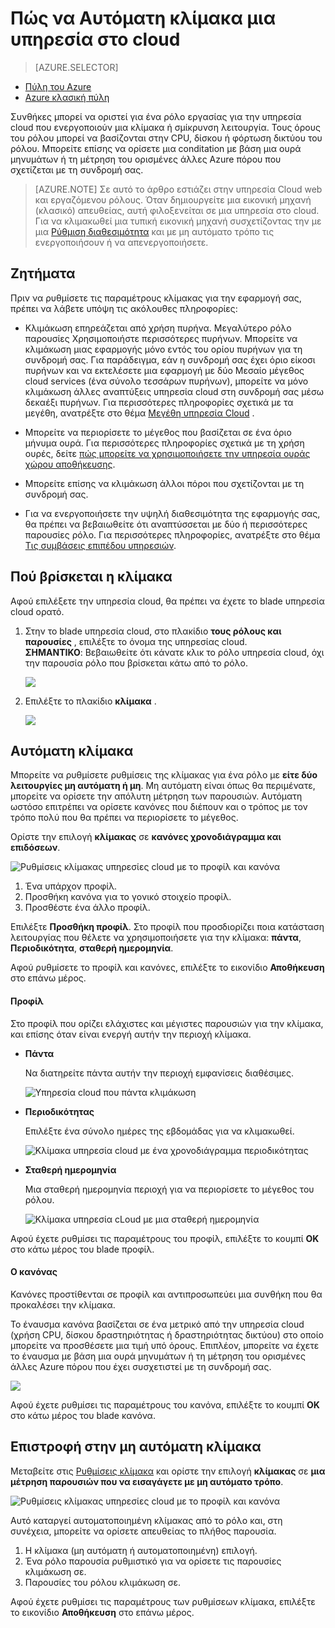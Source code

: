 <properties
    pageTitle="Αυτόματη κλιμάκωση μια υπηρεσία cloud στην πύλη του | Microsoft Azure"
    description="Μάθετε πώς να χρησιμοποιήσουν την πύλη για να ρυθμίσετε Αυτόματη κλίμακα κανόνες για ένα ρόλο web υπηρεσιών cloud ή ρόλο εργαζόμενου στο Azure."
    services="cloud-services"
    documentationCenter=""
    authors="Thraka"
    manager="timlt"
    editor=""/>

<tags
    ms.service="cloud-services"
    ms.workload="tbd"
    ms.tgt_pltfrm="na"
    ms.devlang="na"
    ms.topic="article"
    ms.date="09/06/2016"
    ms.author="adegeo"/>


# <a name="how-to-auto-scale-a-cloud-service"></a>Πώς να Αυτόματη κλίμακα μια υπηρεσία στο cloud

> [AZURE.SELECTOR]
- [Πύλη του Azure](cloud-services-how-to-scale-portal.md)
- [Azure κλασική πύλη](cloud-services-how-to-scale.md)

Συνθήκες μπορεί να οριστεί για ένα ρόλο εργασίας για την υπηρεσία cloud που ενεργοποιούν μια κλίμακα ή σμίκρυνση λειτουργία. Τους όρους του ρόλου μπορεί να βασίζονται στην CPU, δίσκου ή φόρτωση δικτύου του ρόλου. Μπορείτε επίσης να ορίσετε μια conditation με βάση μια ουρά μηνυμάτων ή τη μέτρηση του ορισμένες άλλες Azure πόρου που σχετίζεται με τη συνδρομή σας.

>[AZURE.NOTE] Σε αυτό το άρθρο εστιάζει στην υπηρεσία Cloud web και εργαζόμενου ρόλους. Όταν δημιουργείτε μια εικονική μηχανή (κλασικό) απευθείας, αυτή φιλοξενείται σε μια υπηρεσία στο cloud. Για να κλιμακωθεί μια τυπική εικονική μηχανή συσχετίζοντας την με μια [Ρύθμιση διαθεσιμότητα](../virtual-machines/virtual-machines-windows-classic-configure-availability.md) και με μη αυτόματο τρόπο τις ενεργοποιήσουν ή να απενεργοποιήσετε.

## <a name="considerations"></a>Ζητήματα

Πριν να ρυθμίσετε τις παραμέτρους κλίμακας για την εφαρμογή σας, πρέπει να λάβετε υπόψη τις ακόλουθες πληροφορίες:

- Κλιμάκωση επηρεάζεται από χρήση πυρήνα. Μεγαλύτερο ρόλο παρουσίες Χρησιμοποιήστε περισσότερες πυρήνων. Μπορείτε να κλιμάκωση μιας εφαρμογής μόνο εντός του ορίου πυρήνων για τη συνδρομή σας. Για παράδειγμα, εάν η συνδρομή σας έχει όριο είκοσι πυρήνων και να εκτελέσετε μια εφαρμογή με δύο Μεσαίο μέγεθος cloud services (ένα σύνολο τεσσάρων πυρήνων), μπορείτε να μόνο κλιμάκωση άλλες αναπτύξεις υπηρεσία cloud στη συνδρομή σας μέσω δεκαέξι πυρήνων. Για περισσότερες πληροφορίες σχετικά με τα μεγέθη, ανατρέξτε στο θέμα [Μεγέθη υπηρεσία Cloud](cloud-services-sizes-specs.md) .

- Μπορείτε να περιορίσετε το μέγεθος που βασίζεται σε ένα όριο μήνυμα ουρά. Για περισσότερες πληροφορίες σχετικά με τη χρήση ουρές, δείτε [πώς μπορείτε να χρησιμοποιήσετε την υπηρεσία ουράς χώρου αποθήκευσης](../storage/storage-dotnet-how-to-use-queues.md).

- Μπορείτε επίσης να κλιμάκωση άλλοι πόροι που σχετίζονται με τη συνδρομή σας.

- Για να ενεργοποιήσετε την υψηλή διαθεσιμότητα της εφαρμογής σας, θα πρέπει να βεβαιωθείτε ότι αναπτύσσεται με δύο ή περισσότερες παρουσίες ρόλο. Για περισσότερες πληροφορίες, ανατρέξτε στο θέμα [Τις συμβάσεις επιπέδου υπηρεσιών](https://azure.microsoft.com/support/legal/sla/).

## <a name="where-scale-is-located"></a>Πού βρίσκεται η κλίμακα

Αφού επιλέξετε την υπηρεσία cloud, θα πρέπει να έχετε το blade υπηρεσία cloud ορατό.

1. Στην το blade υπηρεσία cloud, στο πλακίδιο **τους ρόλους και παρουσίες** , επιλέξτε το όνομα της υπηρεσίας cloud.   
**ΣΗΜΑΝΤΙΚΟ**: Βεβαιωθείτε ότι κάνατε κλικ το ρόλο υπηρεσία cloud, όχι την παρουσία ρόλο που βρίσκεται κάτω από το ρόλο.

    ![](./media/cloud-services-how-to-scale-portal/roles-instances.png)

2. Επιλέξτε το πλακίδιο **κλίμακα** .

    ![](./media/cloud-services-how-to-scale-portal/scale-tile.png)

## <a name="automatic-scale"></a>Αυτόματη κλίμακα

Μπορείτε να ρυθμίσετε ρυθμίσεις της κλίμακας για ένα ρόλο με **είτε δύο λειτουργίες **μη αυτόματη** ή μη**. Μη αυτόματη είναι όπως θα περιμένατε, μπορείτε να ορίσετε την απόλυτη μέτρηση των παρουσιών. Αυτόματη ωστόσο επιτρέπει να ορίσετε κανόνες που διέπουν και ο τρόπος με τον τρόπο πολύ που θα πρέπει να περιορίσετε το μέγεθος.

Ορίστε την επιλογή **κλίμακας** σε **κανόνες χρονοδιάγραμμα και επιδόσεων**.

![Ρυθμίσεις κλίμακας υπηρεσίες cloud με το προφίλ και κανόνα](./media/cloud-services-how-to-scale-portal/schedule-basics.png)

1. Ένα υπάρχον προφίλ.
2. Προσθήκη κανόνα για το γονικό στοιχείο προφίλ.
3. Προσθέστε ένα άλλο προφίλ.

Επιλέξτε **Προσθήκη προφίλ**. Στο προφίλ που προσδιορίζει ποια κατάσταση λειτουργίας που θέλετε να χρησιμοποιήσετε για την κλίμακα: **πάντα**, **Περιοδικότητα**, **σταθερή ημερομηνία**.

Αφού ρυθμίσετε το προφίλ και κανόνες, επιλέξτε το εικονίδιο **Αποθήκευση** στο επάνω μέρος.

#### <a name="profile"></a>Προφίλ

Στο προφίλ που ορίζει ελάχιστες και μέγιστες παρουσιών για την κλίμακα, και επίσης όταν είναι ενεργή αυτήν την περιοχή κλίμακα.

* **Πάντα**

    Να διατηρείτε πάντα αυτήν την περιοχή εμφανίσεις διαθέσιμες.  

    ![Υπηρεσία cloud που πάντα κλιμάκωση](./media/cloud-services-how-to-scale-portal/select-always.png)
    
* **Περιοδικότητας**

    Επιλέξτε ένα σύνολο ημέρες της εβδομάδας για να κλιμακωθεί.

    ![Κλίμακα υπηρεσία cloud με ένα χρονοδιάγραμμα περιοδικότητας](./media/cloud-services-how-to-scale-portal/select-recurrence.png)
    
* **Σταθερή ημερομηνία**

    Μια σταθερή ημερομηνία περιοχή για να περιορίσετε το μέγεθος του ρόλου.

    ![Κλίμακα υπηρεσία cLoud με μια σταθερή ημερομηνία](./media/cloud-services-how-to-scale-portal/select-fixed.png)

Αφού έχετε ρυθμίσει τις παραμέτρους του προφίλ, επιλέξτε το κουμπί **OK** στο κάτω μέρος του blade προφίλ.

#### <a name="rule"></a>Ο κανόνας

Κανόνες προστίθενται σε προφίλ και αντιπροσωπεύει μια συνθήκη που θα προκαλέσει την κλίμακα. 

Το έναυσμα κανόνα βασίζεται σε ένα μετρικό από την υπηρεσία cloud (χρήση CPU, δίσκου δραστηριότητας ή δραστηριότητας δικτύου) στο οποίο μπορείτε να προσθέσετε μια τιμή υπό όρους. Επιπλέον, μπορείτε να έχετε το έναυσμα με βάση μια ουρά μηνυμάτων ή τη μέτρηση του ορισμένες άλλες Azure πόρου που έχει συσχετιστεί με τη συνδρομή σας.

![](./media/cloud-services-how-to-scale-portal/rule-settings.png)

Αφού έχετε ρυθμίσει τις παραμέτρους του κανόνα, επιλέξτε το κουμπί **OK** στο κάτω μέρος του blade κανόνα.

## <a name="back-to-manual-scale"></a>Επιστροφή στην μη αυτόματη κλίμακα

Μεταβείτε στις [Ρυθμίσεις κλίμακα](#where-scale-is-located) και ορίστε την επιλογή **κλίμακας** σε **μια μέτρηση παρουσιών που να εισαγάγετε με μη αυτόματο τρόπο**.

![Ρυθμίσεις κλίμακας υπηρεσίες cloud με το προφίλ και κανόνα](./media/cloud-services-how-to-scale-portal/manual-basics.png)

Αυτό καταργεί αυτοματοποιημένη κλίμακας από το ρόλο και, στη συνέχεια, μπορείτε να ορίσετε απευθείας το πλήθος παρουσία. 

1. Η κλίμακα (μη αυτόματη ή αυτοματοποιημένη) επιλογή.
2. Ένα ρόλο παρουσία ρυθμιστικό για να ορίσετε τις παρουσίες κλιμάκωση σε.
3. Παρουσίες του ρόλου κλιμάκωση σε.

Αφού έχετε ρυθμίσει τις παραμέτρους των ρυθμίσεων κλίμακα, επιλέξτε το εικονίδιο **Αποθήκευση** στο επάνω μέρος.

